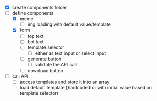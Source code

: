 - [x] create components folder
- [ ] define components
  - [x] meme
    - [ ] img loading with default value/template
  - [x] form
    - [ ] top text
    - [ ] bot text
    - [ ] template selector
      - [ ] either as text input or select input
    - [ ] generate button
      - [ ] validate the API call
    - [ ] download button
- [ ] call API
  - [ ] access templates and store it into an array
  - [ ] load default template (hardcoded or with initial value based on template selector)
